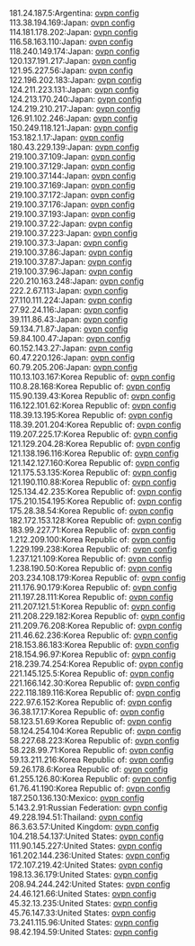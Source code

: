 181.24.187.5:Argentina: [ovpn config](vpn/181_24_187_5.ovpn)  
113.38.194.169:Japan: [ovpn config](vpn/113_38_194_169.ovpn)  
114.181.178.202:Japan: [ovpn config](vpn/114_181_178_202.ovpn)  
116.58.163.110:Japan: [ovpn config](vpn/116_58_163_110.ovpn)  
118.240.149.174:Japan: [ovpn config](vpn/118_240_149_174.ovpn)  
120.137.191.217:Japan: [ovpn config](vpn/120_137_191_217.ovpn)  
121.95.227.56:Japan: [ovpn config](vpn/121_95_227_56.ovpn)  
122.196.202.183:Japan: [ovpn config](vpn/122_196_202_183.ovpn)  
124.211.223.131:Japan: [ovpn config](vpn/124_211_223_131.ovpn)  
124.213.170.240:Japan: [ovpn config](vpn/124_213_170_240.ovpn)  
124.219.210.217:Japan: [ovpn config](vpn/124_219_210_217.ovpn)  
126.91.102.246:Japan: [ovpn config](vpn/126_91_102_246.ovpn)  
150.249.118.121:Japan: [ovpn config](vpn/150_249_118_121.ovpn)  
153.182.1.17:Japan: [ovpn config](vpn/153_182_1_17.ovpn)  
180.43.229.139:Japan: [ovpn config](vpn/180_43_229_139.ovpn)  
219.100.37.109:Japan: [ovpn config](vpn/219_100_37_109.ovpn)  
219.100.37.129:Japan: [ovpn config](vpn/219_100_37_129.ovpn)  
219.100.37.144:Japan: [ovpn config](vpn/219_100_37_144.ovpn)  
219.100.37.169:Japan: [ovpn config](vpn/219_100_37_169.ovpn)  
219.100.37.172:Japan: [ovpn config](vpn/219_100_37_172.ovpn)  
219.100.37.176:Japan: [ovpn config](vpn/219_100_37_176.ovpn)  
219.100.37.193:Japan: [ovpn config](vpn/219_100_37_193.ovpn)  
219.100.37.22:Japan: [ovpn config](vpn/219_100_37_22.ovpn)  
219.100.37.223:Japan: [ovpn config](vpn/219_100_37_223.ovpn)  
219.100.37.3:Japan: [ovpn config](vpn/219_100_37_3.ovpn)  
219.100.37.86:Japan: [ovpn config](vpn/219_100_37_86.ovpn)  
219.100.37.87:Japan: [ovpn config](vpn/219_100_37_87.ovpn)  
219.100.37.96:Japan: [ovpn config](vpn/219_100_37_96.ovpn)  
220.210.163.248:Japan: [ovpn config](vpn/220_210_163_248.ovpn)  
222.2.67.113:Japan: [ovpn config](vpn/222_2_67_113.ovpn)  
27.110.111.224:Japan: [ovpn config](vpn/27_110_111_224.ovpn)  
27.92.24.116:Japan: [ovpn config](vpn/27_92_24_116.ovpn)  
39.111.86.43:Japan: [ovpn config](vpn/39_111_86_43.ovpn)  
59.134.71.87:Japan: [ovpn config](vpn/59_134_71_87.ovpn)  
59.84.100.47:Japan: [ovpn config](vpn/59_84_100_47.ovpn)  
60.152.143.27:Japan: [ovpn config](vpn/60_152_143_27.ovpn)  
60.47.220.126:Japan: [ovpn config](vpn/60_47_220_126.ovpn)  
60.79.205.206:Japan: [ovpn config](vpn/60_79_205_206.ovpn)  
110.13.103.167:Korea Republic of: [ovpn config](vpn/110_13_103_167.ovpn)  
110.8.28.168:Korea Republic of: [ovpn config](vpn/110_8_28_168.ovpn)  
115.90.139.43:Korea Republic of: [ovpn config](vpn/115_90_139_43.ovpn)  
116.122.101.62:Korea Republic of: [ovpn config](vpn/116_122_101_62.ovpn)  
118.39.13.195:Korea Republic of: [ovpn config](vpn/118_39_13_195.ovpn)  
118.39.201.204:Korea Republic of: [ovpn config](vpn/118_39_201_204.ovpn)  
119.207.225.17:Korea Republic of: [ovpn config](vpn/119_207_225_17.ovpn)  
121.129.204.28:Korea Republic of: [ovpn config](vpn/121_129_204_28.ovpn)  
121.138.196.116:Korea Republic of: [ovpn config](vpn/121_138_196_116.ovpn)  
121.142.127.160:Korea Republic of: [ovpn config](vpn/121_142_127_160.ovpn)  
121.175.53.135:Korea Republic of: [ovpn config](vpn/121_175_53_135.ovpn)  
121.190.110.88:Korea Republic of: [ovpn config](vpn/121_190_110_88.ovpn)  
125.134.42.235:Korea Republic of: [ovpn config](vpn/125_134_42_235.ovpn)  
175.210.154.195:Korea Republic of: [ovpn config](vpn/175_210_154_195.ovpn)  
175.28.38.54:Korea Republic of: [ovpn config](vpn/175_28_38_54.ovpn)  
182.172.153.128:Korea Republic of: [ovpn config](vpn/182_172_153_128.ovpn)  
183.99.227.71:Korea Republic of: [ovpn config](vpn/183_99_227_71.ovpn)  
1.212.209.100:Korea Republic of: [ovpn config](vpn/1_212_209_100.ovpn)  
1.229.199.238:Korea Republic of: [ovpn config](vpn/1_229_199_238.ovpn)  
1.237.121.109:Korea Republic of: [ovpn config](vpn/1_237_121_109.ovpn)  
1.238.190.50:Korea Republic of: [ovpn config](vpn/1_238_190_50.ovpn)  
203.234.108.179:Korea Republic of: [ovpn config](vpn/203_234_108_179.ovpn)  
211.176.90.179:Korea Republic of: [ovpn config](vpn/211_176_90_179.ovpn)  
211.197.28.111:Korea Republic of: [ovpn config](vpn/211_197_28_111.ovpn)  
211.207.121.51:Korea Republic of: [ovpn config](vpn/211_207_121_51.ovpn)  
211.208.229.182:Korea Republic of: [ovpn config](vpn/211_208_229_182.ovpn)  
211.209.76.208:Korea Republic of: [ovpn config](vpn/211_209_76_208.ovpn)  
211.46.62.236:Korea Republic of: [ovpn config](vpn/211_46_62_236.ovpn)  
218.153.86.183:Korea Republic of: [ovpn config](vpn/218_153_86_183.ovpn)  
218.154.96.97:Korea Republic of: [ovpn config](vpn/218_154_96_97.ovpn)  
218.239.74.254:Korea Republic of: [ovpn config](vpn/218_239_74_254.ovpn)  
221.145.125.5:Korea Republic of: [ovpn config](vpn/221_145_125_5.ovpn)  
221.166.142.30:Korea Republic of: [ovpn config](vpn/221_166_142_30.ovpn)  
222.118.189.116:Korea Republic of: [ovpn config](vpn/222_118_189_116.ovpn)  
222.97.6.152:Korea Republic of: [ovpn config](vpn/222_97_6_152.ovpn)  
36.38.17.17:Korea Republic of: [ovpn config](vpn/36_38_17_17.ovpn)  
58.123.51.69:Korea Republic of: [ovpn config](vpn/58_123_51_69.ovpn)  
58.124.254.104:Korea Republic of: [ovpn config](vpn/58_124_254_104.ovpn)  
58.227.68.223:Korea Republic of: [ovpn config](vpn/58_227_68_223.ovpn)  
58.228.99.71:Korea Republic of: [ovpn config](vpn/58_228_99_71.ovpn)  
59.13.211.216:Korea Republic of: [ovpn config](vpn/59_13_211_216.ovpn)  
59.26.178.6:Korea Republic of: [ovpn config](vpn/59_26_178_6.ovpn)  
61.255.126.80:Korea Republic of: [ovpn config](vpn/61_255_126_80.ovpn)  
61.76.41.190:Korea Republic of: [ovpn config](vpn/61_76_41_190.ovpn)  
187.250.136.130:Mexico: [ovpn config](vpn/187_250_136_130.ovpn)  
5.143.2.91:Russian Federation: [ovpn config](vpn/5_143_2_91.ovpn)  
49.228.194.51:Thailand: [ovpn config](vpn/49_228_194_51.ovpn)  
86.3.63.57:United Kingdom: [ovpn config](vpn/86_3_63_57.ovpn)  
104.218.54.137:United States: [ovpn config](vpn/104_218_54_137.ovpn)  
111.90.145.227:United States: [ovpn config](vpn/111_90_145_227.ovpn)  
161.202.144.236:United States: [ovpn config](vpn/161_202_144_236.ovpn)  
172.107.219.42:United States: [ovpn config](vpn/172_107_219_42.ovpn)  
198.13.36.179:United States: [ovpn config](vpn/198_13_36_179.ovpn)  
208.94.244.242:United States: [ovpn config](vpn/208_94_244_242.ovpn)  
24.46.121.66:United States: [ovpn config](vpn/24_46_121_66.ovpn)  
45.32.13.235:United States: [ovpn config](vpn/45_32_13_235.ovpn)  
45.76.147.33:United States: [ovpn config](vpn/45_76_147_33.ovpn)  
73.241.115.96:United States: [ovpn config](vpn/73_241_115_96.ovpn)  
98.42.194.59:United States: [ovpn config](vpn/98_42_194_59.ovpn)  
